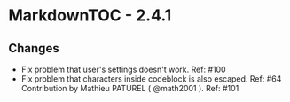 # MarkdownTOC - 2.4.1

## Changes

- Fix problem that user's settings doesn't work. Ref: #100
- Fix problem that characters inside codeblock is also escaped. Ref: #64
  Contribution by Mathieu PATUREL ( @math2001 ). Ref: #101
